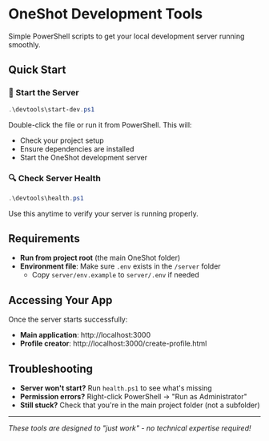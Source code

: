 # OneShot Development Tools

Simple PowerShell scripts to get your local development server running smoothly.

## Quick Start

### 🚀 Start the Server
```powershell
.\devtools\start-dev.ps1
```
Double-click the file or run it from PowerShell. This will:
- Check your project setup
- Ensure dependencies are installed
- Start the OneShot development server

### 🔍 Check Server Health
```powershell
.\devtools\health.ps1
```
Use this anytime to verify your server is running properly.

## Requirements

- **Run from project root** (the main OneShot folder)
- **Environment file**: Make sure `.env` exists in the `/server` folder
  - Copy `server/env.example` to `server/.env` if needed

## Accessing Your App

Once the server starts successfully:
- **Main application**: http://localhost:3000
- **Profile creator**: http://localhost:3000/create-profile.html

## Troubleshooting

- **Server won't start?** Run `health.ps1` to see what's missing
- **Permission errors?** Right-click PowerShell → "Run as Administrator"
- **Still stuck?** Check that you're in the main project folder (not a subfolder)

---
*These tools are designed to "just work" - no technical expertise required!* 